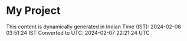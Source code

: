 # My Project

This content is dynamically generated in Indian Time (IST): 2024-02-08 03:51:24 IST
Converted to UTC: 2024-02-07 22:21:24 UTC
